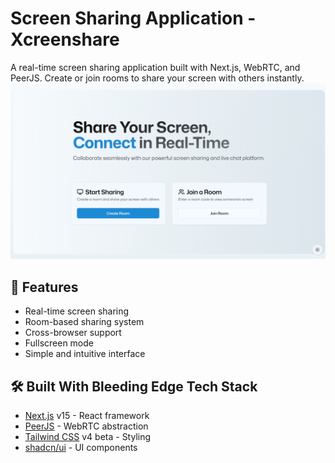 # Screen Sharing Application - Xcreenshare

A real-time screen sharing application built with Next.js, WebRTC, and PeerJS. Create or join rooms to share your screen with others instantly.
![ss](app/opengraph-image.png)

## 🚀 Features

- Real-time screen sharing
- Room-based sharing system
- Cross-browser support
- Fullscreen mode
- Simple and intuitive interface

## 🛠️ Built With Bleeding Edge Tech Stack

- [Next.js](https://nextjs.org/) v15 - React framework
- [PeerJS](https://peerjs.com/) - WebRTC abstraction
- [Tailwind CSS](https://tailwindcss.com/) v4 beta - Styling
- [shadcn/ui](https://ui.shadcn.com/) - UI components
